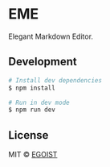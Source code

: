 # EME

Elegant Markdown Editor.

## Development

```bash
# Install dev dependencies
$ npm install

# Run in dev mode
$ npm run dev
```

## License

MIT &copy; [EGOIST](https://github.com/egoist)
